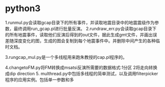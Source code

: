 # python3

1.runmul.py会读取gcap目录下的所有事件，并读取地震目录中的地震震级作为参数，最终调用run_gcap.pl进行批量反演。
2.rundraw_err.py会读取gcap目录下的所有地震事件，读取他们反演后得到的out文件，据此生成gmt文件，并画出误差随深度变化的图，生成的图会复制到每个地震事件中。并删除中间产生的各种临时文档。

3.rungcap_mul.py是一个多线程用来跑朱教授的cap.pl程序的。

4.changetoFM.py将FM转换成msatsi反演所需要的数据格式:1分区 2将走向转换成dip direction
5. multhread.py中包括多线程的简单测试，以及调用filterpicker程序的应用实例。包括单一参数和多
